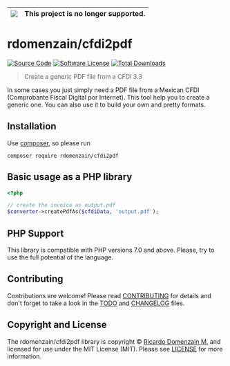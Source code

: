 |![](https://upload.wikimedia.org/wikipedia/commons/thumb/1/17/Warning.svg/156px-Warning.svg.png) | This project is no longer supported.
|---|---|

# rdomenzain/cfdi2pdf

[![Source Code][badge-source]][source]
[![Software License][badge-license]][license]
[![Total Downloads][badge-downloads]][downloads]

> Create a generic PDF file from a CFDI 3.3

In some cases you just simply need a PDF file from a Mexican CFDI (Comprobante Fiscal Digital por Internet).
This tool help you to create a generic one. You can also use it to build your own and pretty formats.

## Installation

Use [composer](https://getcomposer.org/), so please run

```shell
composer require rdomenzain/cfdi2pdf
```

## Basic usage as a PHP library

```php
<?php

// create the invoice as output.pdf
$converter->createPdfAs($cfdiData, 'output.pdf');
```

## PHP Support

This library is compatible with PHP versions 7.0 and above.
Please, try to use the full potential of the language.

## Contributing

Contributions are welcome! Please read [CONTRIBUTING][] for details
and don't forget to take a look in the [TODO][] and [CHANGELOG][] files.

## Copyright and License

The rdomenzain/cfdi2pdf library is copyright © [Ricardo Domenzain M.](https://ddsis.com.mx/)
and licensed for use under the MIT License (MIT). Please see [LICENSE][] for more information.

[contributing]: https://github.com/rdomenzain/cfdi2pdf/blob/master/CONTRIBUTING.md
[changelog]: https://github.com/rdomenzain/cfdi2pdf/blob/master/docs/CHANGELOG.md
[todo]: https://github.com/rdomenzain/cfdi2pdf/blob/master/docs/TODO.md

[source]: https://github.com/rdomenzain/cfdi2pdf
[license]: https://github.com/rdomenzain/cfdi2pdf/blob/master/LICENSE
[downloads]: https://packagist.org/packages/rdomenzain/cfdi2pdf

[badge-source]: https://img.shields.io/badge/source-rdomenzain/cfdi2pdf-blue?style=flat-square
[badge-license]: https://img.shields.io/badge/licence-MIT-red
[badge-downloads]: https://img.shields.io/badge/downloads-%3E%20999-orange
